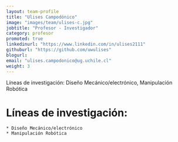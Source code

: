 ```yaml
---
layout: team-profile
title: "Ulises Campodónico"
image: "images/team/ulises-c.jpg"
jobtitle: "Profesor - Investigador"
category: profesor
promoted: true
linkedinurl: "https://www.linkedin.com/in/ulises2111"
githuburl: "https://github.com/uwulises"
blogurl: 
email: "ulises.campodonico@ug.uchile.cl"
weight: 3
---
```


Líneas de investigación: Diseño Mecánico/electrónico, Manipulación Robótica

<!--more-->

# Líneas de investigación: 
    * Diseño Mecánico/electrónico 
    * Manipulación Robótica
